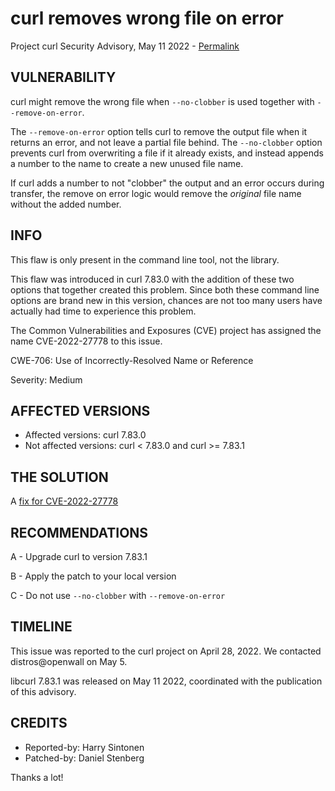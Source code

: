 curl removes wrong file on error
================================

Project curl Security Advisory, May 11 2022 -
[Permalink](https://curl.se/docs/CVE-2022-27778.html)

VULNERABILITY
-------------

curl might remove the wrong file when `--no-clobber` is used together with
`--remove-on-error`.

The `--remove-on-error` option tells curl to remove the output file when it
returns an error, and not leave a partial file behind. The `--no-clobber`
option prevents curl from overwriting a file if it already exists, and instead
appends a number to the name to create a new unused file name.

If curl adds a number to not "clobber" the output and an error occurs during
transfer, the remove on error logic would remove the *original* file name
without the added number.

INFO
----

This flaw is only present in the command line tool, not the library.

This flaw was introduced in curl 7.83.0 with the addition of these two options
that together created this problem. Since both these command line options are
brand new in this version, chances are not too many users have actually had
time to experience this problem.

The Common Vulnerabilities and Exposures (CVE) project has assigned the name
CVE-2022-27778 to this issue.

CWE-706: Use of Incorrectly-Resolved Name or Reference

Severity: Medium

AFFECTED VERSIONS
-----------------

- Affected versions: curl 7.83.0
- Not affected versions: curl < 7.83.0 and curl >= 7.83.1

THE SOLUTION
------------

A [fix for CVE-2022-27778](https://github.com/curl/curl/commit/8c7ee9083d0d71)

RECOMMENDATIONS
--------------

 A - Upgrade curl to version 7.83.1

 B - Apply the patch to your local version
 
 C - Do not use `--no-clobber` with `--remove-on-error`

TIMELINE
--------

This issue was reported to the curl project on April 28, 2022. We contacted
distros@openwall on May 5.

libcurl 7.83.1 was released on May 11 2022, coordinated with the publication
of this advisory.

CREDITS
-------

- Reported-by: Harry Sintonen
- Patched-by: Daniel Stenberg

Thanks a lot!

